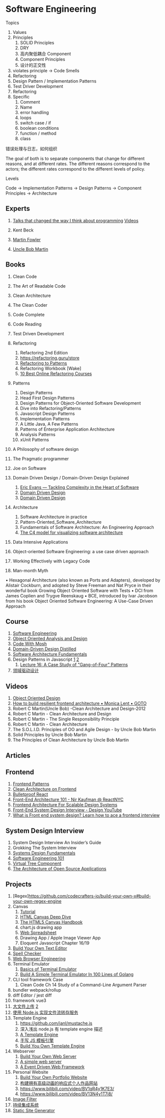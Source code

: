 # Software Engineering

Topics

1. Values
1. Principles
   1. SOLID Principles
   1. DRY
   1. 高内聚低耦合 Component
   1. Component Principles
   1. 设计的正交性
1. violates principle -> Code Smells
1. Refactoring
1. Design Pattern / Implementation Patterns
1. Test Driver Development
1. Refactoring
1. Specific
   1. Comment
   1. Name
   1. error handling
   1. loops
   1. switch case / if
   1. boolean conditions
   1. function / method
   1. class

错误处理与日志，如何组织

The goal of both is to separate components that change for different reasons, and at different rates. The different reasons correspond to the actors; the different rates correspond to the different levels of policy.

Levels

Code -> Implementation Patterns -> Design Patterns -> Component Principles -> Architecture

## Experts

1. [Talks that changed the way I think about programming](http://www.opowell.com/post/talks-that-changed-the-way-i-think-about-programming/) [Videos](https://www.youtube.com/playlist?list=PLpsDi8h3SBE1DO88eNHnI_JEbUyyB6egT)

1. Kent Beck
1. [Martin Fowler](https://martinfowler.com/)
1. [Uncle Bob Martin](http://cleancoder.com/products)

## Books

1. Clean Code
1. The Art of Readable Code
1. Clean Architecture
1. The Clean Coder
1. Code Complete
1. Code Reading
1. Test Driven Development
1. Refactoring
   1. Refactoring 2nd Edition
   1. https://refactoring.guru/store
   1. [Refactoring to Patterns](https://martinfowler.com/books/r2p.html)
   1. Refactoring Workbook [Wake]
   1. [10 Best Online Refactoring Courses](https://www.ooed.org/best-online-courses-to-learn-refactoring/)
1. Patterns
   1. Design Patterns
   1. Head First Design Patterns
   1. Design Patterns for Object-Oriented Software Development
   1. Dive into Refactoring/Patterns
   1. Javascript Design Patterns
   1. Implementation Patterns
   1. A Little Java, A Few Patterns
   1. Patterns of Enterprise Application Architecture
   1. Analysis Patterns
   1. xUnit Patterns
1. A Philosophy of software design
1. The Pragmatic programmer
1. Joe on Software

1. Domain Driven Design / Domain-Driven Design Explained
   1. [Eric Evans — Tackling Complexity in the Heart of Software](https://www.youtube.com/watch?v=dnUFEg68ESM)
   1. [Domain Driven Design](https://www.youtube.com/watch?v=BPAZwFNxgrg)
   1. [Domain Driven Design](https://www.youtube.com/watch?v=RNUn2R7TptM)
1. Architecture
   1. Software Architecture in practice
   1. Pattern-Oriented_Software_Architecture
   1. Fundamentals of Software Architecture: An Engineering Approach
   1. [The C4 model for visualizing software architecture](https://c4model.com/)
1. Data Intensive Applications
1. Object-oriented Software Engineering: a use case driven approach
1. Working Effectively with Legacy Code
1. Man-month Myth

• Hexagonal Architecture (also known as Ports and Adapters), developed by Alistair Cockburn, and adopted by Steve Freeman and Nat Pryce in their wonderful book Growing Object Oriented Software with Tests
• DCI from James Coplien and Trygve Reenskaug
• BCE, introduced by Ivar Jacobson from his book Object Oriented Software
Engineering: A Use-Case Driven Approach

## Course

1. [Software Engineering](https://github.com/Developer-Y/cs-video-courses#software-engineering)
1. [Object Oriented Analysis and Design](https://github.com/Developer-Y/Scalable-Software-Architecture#object-oriented-analysis-and-design)
1. [Code With Mosh](https://www.bilibili.com/video/BV1Te4y1a7oP/)
1. [Domain-Driven Design Distilled](https://www.bilibili.com/video/BV1oS4y1F73g/)
1. [Software Architecture Fundamentals](https://www.bilibili.com/video/BV1pr4y1z7WM/)
1. Design Patterns in Javascript [1](https://www.bilibili.com/video/BV1gm4y1S7rp) [2](https://www.bilibili.com/video/BV17S4y177XZ/)
   1. [Lecture 16: A Case Study of "Gang-of-Four" Patterns](https://www.youtube.com/watch?v=D3y82bppcs0)
1. [领域驱动设计](https://www.bilibili.com/video/BV1Ci4y1978C/)

## Videos

1. [Object Oriented Design](https://www.youtube.com/watch?v=1BVXQ64wI00&list=PLGLfVvz_LVvS5P7khyR4xDp7T9lCk9PgE&index=2)
1. [How to build resilient frontend architecture • Monica Lent • GOTO](https://www.youtube.com/watch?v=TqfbAXCCVwE)
1. Robert C Martin(Uncle Bob) -Clean Architecture and Design-2012
1. Robert C Martin - Clean Architecture and Design
1. Robert C Martin - The Single Responsibility Principle
1. Robert C Martin - Clean Architecture
1. The S.O.L.I.D. Principles of OO and Agile Design - by Uncle Bob Martin
1. Solid Principles by Uncle Bob Martin
1. The Principles of Clean Architecture by Uncle Bob Martin

## Articles

## Frontend

1. [Frontend Patterns](https://www.patterns.dev/posts/introduction/)
1. [Clean Architecture on Frontend](https://dev.to/bespoyasov/clean-architecture-on-frontend-4311)
1. [Bulletproof React](https://github.com/alan2207/bulletproof-react)
1. [Front-End Architecture 101 - Nir Kaufman @ ReactNYC](https://www.youtube.com/watch?v=o8THlN8hgcw)
1. [Frontend Architecture For Scalable Design Systems](https://www.youtube.com/watch?v=EcyylrGSxDo)
1. [Front-End System Design Interview - Design YouTube](https://www.youtube.com/watch?v=x9NgcwwFp7s)
1. [What is Front end system design? Learn how to ace a frontend interview](https://www.youtube.com/watch?v=XPNMiWyHBAU)

## System Design Interview

1. System Design Interview An Insider’s Guide
1. Grokking The System Interview
1. [Systems Design Fundamentals](https://www.bilibili.com/video/BV1wZ4y1U7uC/)
1. [Software Engineering 101](https://www.bilibili.com/video/BV1F34y1j7Sn/)
1. [Virtual Tree Component](https://www.bilibili.com/video/BV18S4y1J7B7)
1. [The Architecture of Open Source Applications](http://aosabook.org/en/index.html)

## Projects

1. [Regex]https://github.com/codecrafters-io/build-your-own-x#build-your-own-regex-engine
1. Canvas
   1. [Tutorial](https://developer.mozilla.org/en-US/docs/Web/API/Canvas_API/Tutorial)
   1. [HTML Canvas Deep Dive](https://joshondesign.com/p/books/canvasdeepdive/toc.html)
   1. [The HTML5 Canvas Handbook](https://bucephalus.org/text/CanvasHandbook/CanvasHandbook.html)
   1. chart.js drawing app
   1. [Web Spreadsheet](http://aosabook.org/en/500L/web-spreadsheet.html)
   1. Drawing App / Apple Image Viewer App
   1. Eloquent Javascript Chapter 16/19
1. [Build Your Own Text Editor](https://github.com/codecrafters-io/build-your-own-x#build-your-own-text-editor)
1. [Spell Checker](https://bernhardwenzel.com/articles/clojure-spellchecker/)
1. [Web Browser Engineering](https://browser.engineering/index.html)
1. Terminal Emulator
   1. [Basics of Terminal Emulator](https://www.uninformativ.de/blog/postings/2018-02-24/0/POSTING-en.html)
   1. [Build A Simple Terminal Emulator In 100 Lines of Golang](https://ishuah.com/2021/03/10/build-a-terminal-emulator-in-100-lines-of-go/)
1. CLI tool framework Case
   1. Clean Code Ch 14 Study of a Command-Line Argument Parser
1. bundler webpack/rollup
1. diff Editor / jest diff
1. framework vue3
1. [大文件上传](https://zhuanlan.zhihu.com/p/530254303) [2](https://www.bilibili.com/video/BV1zS4y1B7Eg/)
1. [使用 Node.js 实现文件流转存服务](https://zhuanlan.zhihu.com/p/25367269)
1. Template Engine
   1. https://github.com/janl/mustache.js
   1. 深入浅出 node.js 有 template engine 描述
   1. [A Template Engine](http://aosabook.org/en/500L/a-template-engine.html)
   1. [手写 JS 模板引擎](https://www.bilibili.com/video/BV13t4y1H7ke)
   1. [Build You Own Template Engine](https://github.com/danistefanovic/build-your-own-x#build-your-own-template-engine)
1. Webserver
   1. [Build Your Own Web Server](https://github.com/danistefanovic/build-your-own-x#build-your-own-web-server)
   1. [A simple web server](http://aosabook.org/en/500L/a-simple-web-server.html)
   1. [A Event Driven Web Framework](http://aosabook.org/en/500L/an-event-driven-web-framework.html)
1. Personal Website
   1. [Build Your Own Portfolio Website](https://www.bilibili.com/video/BV1XF411s7Yt)
   1. [构建拥有高级动画的响应式个人作品网站](https://www.bilibili.com/video/BV1xW4y1874Q/)
   1. https://www.bilibili.com/video/BV1qR4y1K7E3/
   1. https://www.bilibili.com/video/BV13N4y1T7i8/
1. [Image Filter](http://aosabook.org/en/500L/making-your-own-image-filters.html)
1. [持续集成系统](http://aosabook.org/en/500L/a-continuous-integration-system.html)
1. [Static Site Generator](https://www.webdevdrops.com/en/build-static-site-generator-nodejs-8969ebe34b22/)
